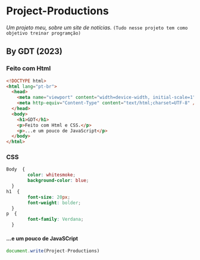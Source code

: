 # Project-Productions

*Um projeto meu, sobre um site de notícias.*
`(Tudo nesse projeto tem como objetivo treinar programção)`

## **By GDT (2023)**

### Feito com Html

```Html
<!DOCTYPE html>
<html lang="pt-br">
  <head>
    <meta name="viewport" content="width=device-width, initial-scale=1" />
    <meta http-equiv="Content-Type" content="text/html;charset=UTF-8" />
  </head>
  <body>
    <h1>GDT</h1>
    <p>Feito com Html e CSS.</p>
    <p>...e um pouco de JavaScript</p>
  </body>
</html>
```

### CSS

```CSS
Body  {
        color: whitesmoke;
        background-color: blue;
  }
h1  {
        font-size: 20px;
        font-weight: bolder;
  }    
p  {
        font-family: Verdana;
  }    
```

#### ...e um pouco de JavaSCript

```JavaSCript
document.write(Project-Productions)
```